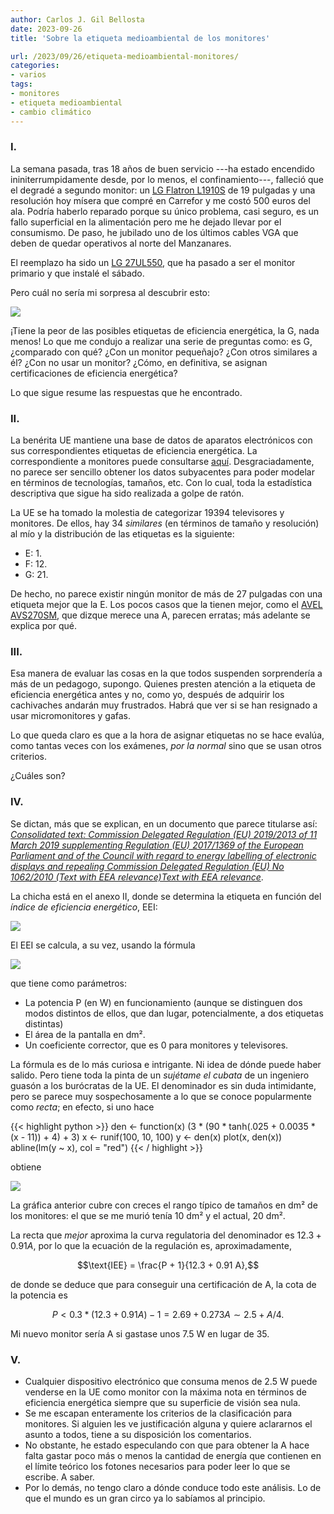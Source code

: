 ```yaml
---
author: Carlos J. Gil Bellosta
date: 2023-09-26
title: 'Sobre la etiqueta medioambiental de los monitores'

url: /2023/09/26/etiqueta-medioambiental-monitores/
categories:
- varios
tags:
- monitores
- etiqueta medioambiental
- cambio climático
---
```


### I.

La semana pasada, tras 18 años de buen servicio ---ha estado encendido ininiterrumpidamente desde, por lo menos, el confinamiento---, falleció que el degradé a segundo monitor: un
[LG Flatron L1910S](https://www.lg.com/es/posventa/producto/lg-L1910S.*******)
de 19 pulgadas y una resolución hoy mísera que compré en Carrefor y me costó 500 euros del ala. Podría haberlo reparado porque su único problema, casi seguro, es un fallo superficial en la alimentación pero me he dejado llevar por el consumismo. De paso, he jubilado uno de los últimos cables VGA que deben de quedar operativos al norte del Manzanares.

El reemplazo ha sido un
[LG 27UL550](https://www.lg.com/us/monitors/lg-27ul550-w-4k-uhd-led-monitor),
que ha pasado a ser el monitor primario y que instalé el sábado.

Pero cuál no sería mi sorpresa al descubrir esto:

![](/wp-uploads/2023/monitor_certificacion.png#center)

¡Tiene la peor de las posibles etiquetas de eficiencia energética, la G, nada menos! Lo que me condujo a realizar una serie de preguntas como: es G, ¿comparado con qué? ¿Con un monitor pequeñajo? ¿Con otros similares a él? ¿Con no usar un monitor? ¿Cómo, en definitiva, se asignan certificaciones de eficiencia energética?

Lo que sigue resume las respuestas que he encontrado.

### II.

La benérita UE mantiene una base de datos de aparatos electrónicos con sus correspondientes etiquetas de eficiencia energética. La correspondiente a monitores puede consultarse [aquí](https://eprel.ec.europa.eu/screen/product/electronicdisplays). Desgraciadamente, no parece ser sencillo obtener los datos subyacentes para poder modelar en términos de tecnologías, tamaños, etc. Con lo cual, toda la estadística descriptiva que sigue ha sido realizada a golpe de ratón.

La UE se ha tomado la molestia de categorizar 19394 televisores y monitores. De ellos, hay 34 _similares_ (en términos de tamaño y resolución) al mío y la distribución de las etiquetas es la siguiente:

- E: 1.
- F: 12.
- G: 21.

De hecho, no parece existir ningún monitor de más de 27 pulgadas con una etiqueta mejor que la E. Los pocos casos que la tienen mejor, como el
[AVEL AVS270SM](https://eprel.ec.europa.eu/screen/product/electronicdisplays/1302346),
que dizque merece una A, parecen erratas; más adelante se explica por qué.

### III.

Esa manera de evaluar las cosas en la que todos suspenden sorprendería a más de un pedagogo, supongo. Quienes presten atención a la etiqueta de eficiencia energética antes y no, como yo, después de adquirir los cachivaches andarán muy frustrados. Habrá que ver si se han resignado a usar micromonitores y gafas.

Lo que queda claro es que a la hora de asignar etiquetas no se hace evalúa, como tantas veces con los exámenes, _por la normal_ sino que se usan otros criterios.

¿Cuáles son?

### IV.

Se dictan, más que se explican, en un documento que parece titularse así:
[_Consolidated text: Commission Delegated Regulation (EU) 2019/2013 of 11 March 2019 supplementing Regulation (EU) 2017/1369 of the European Parliament and of the Council with regard to energy labelling of electronic displays and repealing Commission Delegated Regulation (EU) No 1062/2010 (Text with EEA relevance)Text with EEA relevance_](https://eur-lex.europa.eu/eli/reg_del/2019/2013/2021-05-01).

La chicha está en el anexo II, donde se determina la etiqueta en función del _índice de eficiencia energético_, EEI:

![](/wp-uploads/2023/monitor_certificacion_anexo_ii_00.png#center)

El EEI se calcula, a su vez, usando la fórmula

![](/wp-uploads/2023/monitor_certificacion_anexo_ii_01.png#center)

que tiene como parámetros:

* La potencia P (en W) en funcionamiento (aunque se distinguen dos modos distintos de ellos, que dan lugar, potencialmente, a dos etiquetas distintas)
* El área de la pantalla en dm².
* Un coeficiente corrector, que es 0 para monitores y televisores.

La fórmula es de lo más curiosa e intrigante. Ni idea de dónde puede haber salido. Pero tiene toda la pinta de un _sujétame el cubata_ de un ingeniero guasón a los burócratas de la UE. El denominador es sin duda intimidante, pero se parece muy sospechosamente a lo que se conoce popularmente como _recta_; en efecto, si uno hace

{{< highlight python >}}
den <- function(x)
  (3 * (90 * tanh(.025 + 0.0035 * (x - 11)) + 4) + 3)
x <- runif(100, 10, 100)
y <- den(x)
plot(x, den(x))
abline(lm(y ~ x), col = "red")
{{< / highlight >}}

obtiene

![](/wp-uploads/2023/monitor_certificacion_recta_regulatoria.png#center)

La gráfica anterior cubre con creces el rango típico de tamaños en dm² de los monitores: el que se me murió tenía 10 dm² y el actual, 20 dm².

La recta que _mejor_ aproxima la curva regulatoria del denominador es $12.3 + 0.91 A$, por lo que la ecuación de la regulación es, aproximadamente,

$$\text{IEE} = \frac{P + 1}{12.3 + 0.91 A},$$

de donde se deduce que para conseguir una certificación de A, la cota de la potencia es

$$P < 0.3 * (12.3 + 0.91 A) - 1 = 2.69 + 0.273 A \sim 2.5 + A / 4.$$

Mi nuevo monitor sería A si gastase unos 7.5 W en lugar de 35.


### V.

- Cualquier dispositivo electrónico que consuma menos de 2.5 W puede venderse en la UE como monitor con la máxima nota en términos de eficiencia energética siempre que su superficie de visión sea nula.
- Se me escapan enteramente los criterios de la clasificación para monitores. Si alguien les ve justificación alguna y quiere aclararnos el asunto a todos, tiene a su disposición los comentarios.
- No obstante, he estado especulando con que para obtener la A hace falta gastar poco más o menos la cantidad de energía que contienen en el límite teórico los fotones necesarios para poder leer lo que se escribe. A saber.
- Por lo demás, no tengo claro a dónde conduce todo este análisis. Lo de que el mundo es un gran circo ya lo sabíamos al principio.
